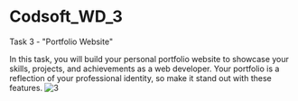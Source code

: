 # Codsoft_WD_3
Task 3 - "Portfolio Website"

In this task, you will build your personal portfolio website to showcase your skills, projects, and achievements as a web developer. Your portfolio is a reflection of your professional identity, so make it stand out with these features.
![3](https://github.com/UmaGangoji30/Codsoft_WD_3/assets/166044189/e1270a62-2d60-4f5c-ba12-03bf8eb1b89b)

